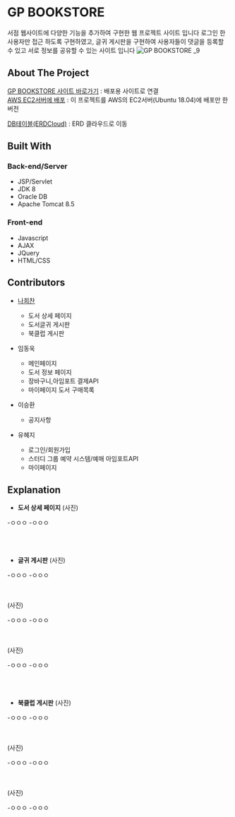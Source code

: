<!--
유저아이디 qwer
유저비밀번호 qwerqwer

유저아이디 qwer1234
유저비밀번호 qwer1234!
-->  

# GP BOOKSTORE

서점 웹사이트에 다양한 기능을 추가하여 구현한 웹 프로젝트 사이트 입니다 로그인 한 사용자만 접근 하도록 구현하였고, 글귀 게시판을 구현하여 사용자들이 댓글을 등록할 수 있고 서로 정보를 공유할 수 있는 사이트 입니다
![GP BOOKSTORE _9](https://user-images.githubusercontent.com/52989474/103339444-c0957d80-4ac4-11eb-9427-fe73ee69b720.png)

## About The Project

[GP BOOKSTORE 사이트 바로가기](http://rclass.iptime.org:9999/20AM_Semi/index.jsp) : 배포용 사이트로 연결  
[AWS EC2서버에 배포](http://54.180.118.180:8080/SemiHeechan/) : 이 프로젝트를 AWS의 EC2서버(Ubuntu 18.04)에 배포만 한 버전    

[DB테이블(ERDCloud)](https://www.erdcloud.com/d/h7QHAaDNFmTKoMrW7) : ERD 클라우드로 이동

## Built With

### Back-end/Server

- JSP/Servlet
- JDK 8
- Oracle DB
- Apache Tomcat 8.5
    
### Front-end

- Javascript
- AJAX
- JQuery
- HTML/CSS

## Contributors

- [나희찬](https://github.com/naheechan)
  - 도서 상세 페이지
  - 도서글귀 게시판
  - 북클럽 게시판
  
- 임동욱
  - 메인페이지
  - 도서 정보 페이지
  - 장바구니,아임포트 결제API
  - 마이페이지 도서 구매목록
- 이승환
  - 공지사항
- 유혜지
  - 로그인/회원가입
  - 스터디 그룹 예약 시스템/예매 아임포트API
  - 마이페이지

## Explanation

- **도서 상세 페이지**
(사진)

-ㅇㅇㅇ
-ㅇㅇㅇ<br><br><br><br>

- **글귀 게시판**
(사진)

-ㅇㅇㅇ
-ㅇㅇㅇ<br><br><br>

(사진)

-ㅇㅇㅇ
-ㅇㅇㅇ<br><br><br>

(사진)

-ㅇㅇㅇ
-ㅇㅇㅇ<br><br><br><br>

- **북클럽 게시판**
(사진)

-ㅇㅇㅇ
-ㅇㅇㅇ<br><br><br>

(사진)

-ㅇㅇㅇ
-ㅇㅇㅇ<br><br><br>

(사진)

-ㅇㅇㅇ
-ㅇㅇㅇ<br><br><br><br>



